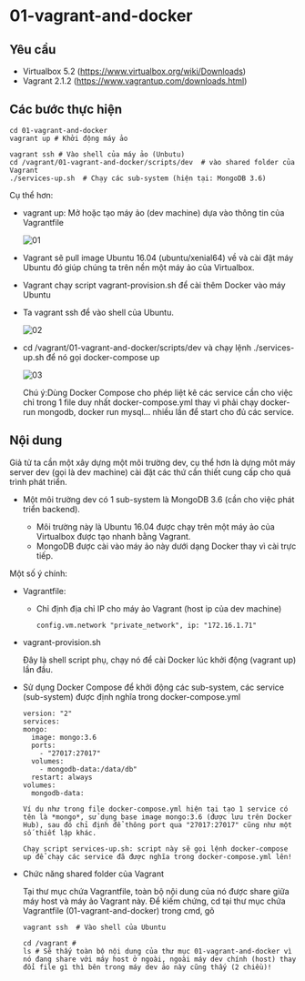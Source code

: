 01-vagrant-and-docker
=====================

Yêu cầu
-------

* Virtualbox 5.2 (https://www.virtualbox.org/wiki/Downloads)
* Vagrant 2.1.2 (https://www.vagrantup.com/downloads.html)

Các bước thực hiện
------------------

```
cd 01-vagrant-and-docker
vagrant up # Khởi động máy ảo

vagrant ssh # Vào shell của máy ảo (Unbutu)
cd /vagrant/01-vagrant-and-docker/scripts/dev  # vào shared folder của Vagrant
./services-up.sh  # Chạy các sub-system (hiện tại: MongoDB 3.6)
```

Cụ thể hơn:
* vagrant up: Mở hoặc tạo máy ảo (dev machine) dựa vào thông tin của Vagrantfile

  ![01](https://i.imgur.com/I95eobL.png)

* Vagrant sẽ pull image Ubuntu 16.04 (ubuntu/xenial64) về và cài đặt máy Ubuntu đó giúp chúng ta trên nền một máy ảo của Virtualbox.
* Vagrant chạy script vagrant-provision.sh để cài thêm Docker vào máy Ubuntu
* Ta vagrant ssh để vào shell của Ubuntu.

  ![02](https://i.imgur.com/RqxOe19.png)

* cd /vagrant/01-vagrant-and-docker/scripts/dev và chạy lệnh ./services-up.sh
  để nó gọi docker-compose up 

  ![03](https://i.imgur.com/tTSe1W0.png)

  Chú ý:Dùng Docker Compose cho phép liệt kê các service cần cho việc chỉ trong 1 file duy nhất docker-compose.yml thay vì phải chạy docker-run mongodb, docker run mysql... nhiều lần để start cho đủ các service.

Nội dung
--------

Giả tử ta cần một xây dựng một môi trường dev, cụ thể hơn là dựng môt máy server dev (gọi là dev machine) cài đặt các thứ cần thiết cung cấp cho quá trình phát triển.

* Một môi trường dev có 1 sub-system là MongoDB 3.6 (cần cho việc phát triển backend).
  
  * Môi trường này là Ubuntu 16.04 được chạy trên một máy ảo của Virtualbox được tạo nhanh bằng Vagrant.
  * MongoDB được cài vào máy ảo này dưới dạng Docker thay vì cài trực tiếp.

Một số ý chính:

* Vagrantfile:   
  
  * Chỉ định địa chỉ IP cho máy ảo Vagrant (host ip của dev machine)

    ```
    config.vm.network "private_network", ip: "172.16.1.71"
    ```

* vagrant-provision.sh

  Đây là shell script phụ, chạy nó để cài Docker lúc khởi động (vagrant up) lần đầu.

* Sử dụng Docker Compose để khởi động các sub-system, các service (sub-system) được định nghĩa trong docker-compose.yml

  ```
  version: "2"
  services:
  mongo:
    image: mongo:3.6
    ports:
      - "27017:27017"
    volumes:
      - mongodb-data:/data/db"
    restart: always
  volumes:
    mongodb-data:

  Ví dụ như trong file docker-compose.yml hiện tại tạo 1 service có tên là *mongo*, sử dụng base image mongo:3.6 (được lưu trên Docker Hub), sau đó chỉ định để thông port qua "27017:27017" cũng như một số thiết lập khác.

  Chạy script services-up.sh: script này sẽ gọi lệnh docker-compose up để chạy các service đã được nghĩa trong docker-compose.yml lên!
  ```

* Chức năng shared folder của Vagrant

  Tại thư mục chứa Vagrantfile, toàn bộ nội dung của nó được share giữa máy host và máy ảo Vagrant này. Để kiếm chứng, cd tại thư mục chứa Vagrantfile (01-vagrant-and-docker) trong cmd, gõ 
  
  ```
  vagrant ssh  # Vào shell của Ubuntu

  cd /vagrant # 
  ls # Sẽ thấy toàn bộ nội dung của thư mục 01-vagrant-and-docker vì nó đang share với máy host ở ngoài, ngoài máy dev chính (host) thay đổi file gì thì bên trong máy dev ảo này cũng thấy (2 chiều)!
  
  ```

